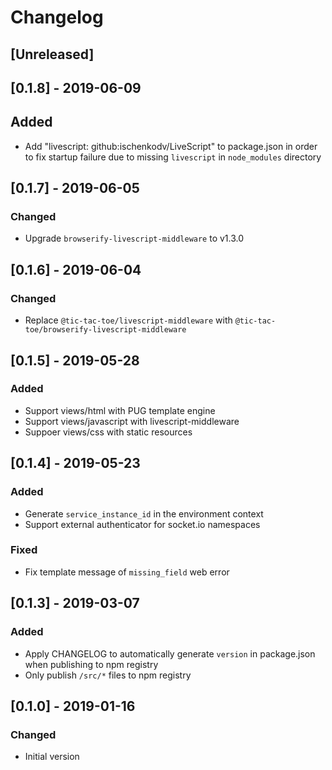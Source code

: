 # Changelog

## [Unreleased]

## [0.1.8] - 2019-06-09
## Added
- Add "livescript: github:ischenkodv/LiveScript" to package.json in order to fix startup failure due to missing `livescript` in `node_modules` directory

## [0.1.7] - 2019-06-05
### Changed
- Upgrade `browserify-livescript-middleware` to v1.3.0

## [0.1.6] - 2019-06-04
### Changed
- Replace `@tic-tac-toe/livescript-middleware` with `@tic-tac-toe/browserify-livescript-middleware`

## [0.1.5] - 2019-05-28
### Added
- Support views/html with PUG template engine
- Support views/javascript with livescript-middleware
- Suppoer views/css with static resources

## [0.1.4] - 2019-05-23
### Added
- Generate `service_instance_id` in the environment context
- Support external authenticator for socket.io namespaces

### Fixed
- Fix template message of `missing_field` web error

## [0.1.3] - 2019-03-07
### Added
- Apply CHANGELOG to automatically generate `version` in package.json when publishing to npm registry
- Only publish `/src/*` files to npm registry

## [0.1.0] - 2019-01-16
### Changed
- Initial version
